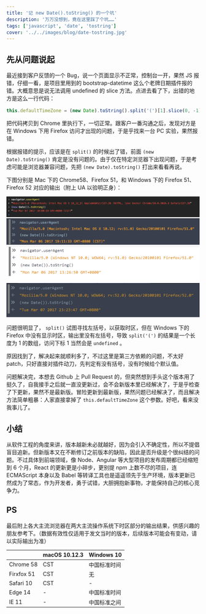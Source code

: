 ```yaml
---
title: '记 new Date().toString() 的一个坑'
description: '万万没想到，竟在这里踩了个坑……'
tags: ['javascript', 'date', 'tostring']
cover: '../../images/blog/date-tostring.jpg'
---
```


## 先从问题说起

最近接到客户反馈的一个 Bug，说一个页面显示不正常，控制台一开，果然 JS 报错，仔细一看，是项目里用到的 bootstrap-datetime 这么个老牌日期插件报的错。大概意思是说无法调用 undefined 的 slice 方法。点进去看了下，出错的地方是这么一行代码：

```javascript
this.defaultTimeZone = (new Date).toString().split('(')[1].slice(0, -1);
```

把代码拷贝到 Chrome 里执行下，一切正常。跟客户一番沟通之后，发现对方是在 Windows 下用 Firefox 访问才出现的问题，于是乎找来一台 PC 实验，果然报错。

根据报错的提示，应该是在 `split()` 的时候出了错，前面 `(new Date).toString()` 肯定是没有问题的。由于仅在特定浏览器下出现问题，于是考虑可能是浏览器兼容问题，先把 `(new Date).toString()` 打出来看看再说。


下图分别是 Mac 下的 Chrome58、Firefox 51，和 Windows 下的 Firefox 51、Firefox 52 对应的输出（附上 UA 以验明正身）：

![chrome58-mac](../../images/blog/date-tostring/date-tostring-chrome58-mac.png)
![firefox51-mac](../../images/blog/date-tostring/date-tostring-firefox51-mac.PNG)
![firefox51-win](../../images/blog/date-tostring/date-tostring-firefox51-win.PNG)
![firefox52-win](../../images/blog/date-tostring/date-tostring-firefox52-win.PNG)

问题很明显了， `split()` 试图寻找左括号，以获取时区，但在 Windows 下的 Firefox 中没有显示时区，输出里没有左括号，导致 `split('(')` 的结果是一个长度为 1 的数组，访问下标 1 当然会是 `undefined` 。

原因找到了，解决起来就顺利多了，不过这里是第三方依赖的问题，不太好patch，只好直接对插件动刀，先判定有没有括号，没有时候给个默认值。

问题解决完，本想去 Github 上 Pull Request 的，但突然想到手头这个版本用了挺久了，自我接手之后就一直没更新过，会不会新版本里已经解决了，于是乎检查了下更新，果然不是最新版。冒险更新到最新版，果然问题已经解决了，而且解决方法简单粗暴：人家直接拿掉了 `this.defaultTimeZone` 这个参数。好吧，看来没我事儿了。

## 小结

从软件工程的角度来讲，版本越新未必就越好，因为会引入不确定性，所以不提倡盲目追新。但新版本又在不断修订之前版本的缺陷，因此是否升级是个很纠结的问题。不过具体到前端领域，像 Node、Angular 等大型项目的发布周期都已经缩短到 6 个月，React 的更新更是小碎步，更别提 npm 上数不尽的项目，连 ECMAScript 本身以及 Babel 等转译工具也是遥遥领先于生产环境，版本更新已然成为了常态，作为开发者，勇于试错，大胆拥抱新事物，才能保持自己的核心竞争力。

## PS

最后附上各大主流浏览器在两大主流操作系统下时区部分的输出结果，供感兴趣的朋友参考下。（数据有效性仅适用于发文当时的版本，后续版本可能会有变动，请以实际输出为准）

| | macOS 10.12.3 | Windows 10 |
|-|-|-|
| Chrome 58 | CST | 中国标准时间 |
| Firxfox 51 | CST | 无 |
| Safari 10 | CST | - |
| Edge 14 | - | 中国标准时间 |
| IE 11 | - | 中国标准之间 |
